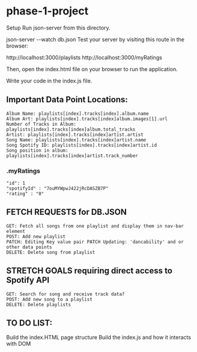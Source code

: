 # phase-1-project


Setup
Run json-server from this directory.

json-server --watch db.json
Test your server by visiting this route in the browser:

http://localhost:3000/playlists
http://localhost:3000/myRatings

Then, open the index.html file on your browser to run the application.

Write your code in the index.js file.

<h2>Important Data Point Locations:</h2>

    Album Name: playlists[index].tracks[index].album.name
    Album Art: playlists[index].tracks[index]album.images[1].url
    Number of Tracks in Album: playlists[index].tracks[index]album.total_tracks
    Artist: playlists[index].tracks[index]artist.artist
    Song Name: playlists[index].tracks[index]artist.name
    Song Spotify ID: playlists[index].tracks[index]artist.id
    Song position in album: playlists[index].tracks[index]artist.track_number

<h3>.myRatings</h3>

    "id": 1
    "spotifyId" : "7ouMYWpwJ422jRcDASZB7P"
    "rating" : "0"

<h2>FETCH REQUESTS for DB.JSON</h2>

    GET: Fetch all songs from one playlist and display them in nav-bar element
    POST: Add new playlist
    PATCH: Editing Key value pair PATCH Updating: 'dancability' and or other data points
    DELETE: Delete song from playlist

<h2>STRETCH GOALS requiring direct access to Spotify API</h2>

    GET: Search for song and receive track data?
    POST: Add new song to a playlist
    DELETE: Delete playlists


<h2>TO DO LIST:</h2>
    Build the index.HTML page structure
    Build the index.js and how it interacts with DOM



